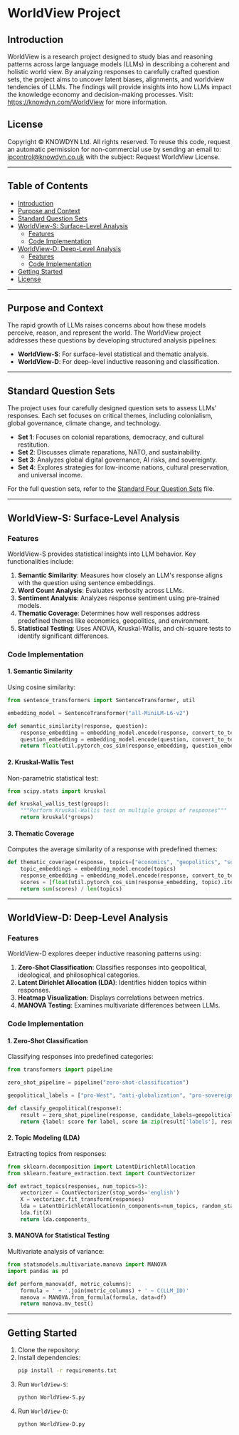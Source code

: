 # WorldView Project

## Introduction

WorldView is a research project designed to study bias and reasoning patterns across large language models (LLMs) in describing a coherent and holistic world view. By analyzing responses to carefully crafted question sets, the project aims to uncover latent biases, alignments, and worldview tendencies of LLMs. The findings will provide insights into how LLMs impact the knowledge economy and decision-making processes. Visit: https://knowdyn.com/WorldView for more information.

## License
Copyright © KNOWDYN Ltd. All rights reserved. To reuse this code, request an automatic permission for non-commercial use by sending an email to: ipcontrol@knowdyn.co.uk with the subject: Request WorldView License.

---

## Table of Contents

- [Introduction](#introduction)
- [Purpose and Context](#purpose-and-context)
- [Standard Question Sets](#standard-question-sets)
- [WorldView-S: Surface-Level Analysis](#worldview-s-surface-level-analysis)
  - [Features](#features)
  - [Code Implementation](#code-implementation)
- [WorldView-D: Deep-Level Analysis](#worldview-d-deep-level-analysis)
  - [Features](#features-1)
  - [Code Implementation](#code-implementation-1)
- [Getting Started](#getting-started)
- [License](#license)

---

## Purpose and Context

The rapid growth of LLMs raises concerns about how these models perceive, reason, and represent the world. The WorldView project addresses these questions by developing structured analysis pipelines:
- **WorldView-S**: For surface-level statistical and thematic analysis.
- **WorldView-D**: For deep-level inductive reasoning and classification.

---

## Standard Question Sets

The project uses four carefully designed question sets to assess LLMs' responses. Each set focuses on critical themes, including colonialism, global governance, climate change, and technology.

- **Set 1**: Focuses on colonial reparations, democracy, and cultural restitution.
- **Set 2**: Discusses climate reparations, NATO, and sustainability.
- **Set 3**: Analyzes global digital governance, AI risks, and sovereignty.
- **Set 4**: Explores strategies for low-income nations, cultural preservation, and universal income.

For the full question sets, refer to the [Standard Four Question Sets](./Standard%20Four%20Question%20Sets.json) file.

---

## WorldView-S: Surface-Level Analysis

### Features
WorldView-S provides statistical insights into LLM behavior. Key functionalities include:
1. **Semantic Similarity**: Measures how closely an LLM's response aligns with the question using sentence embeddings.
2. **Word Count Analysis**: Evaluates verbosity across LLMs.
3. **Sentiment Analysis**: Analyzes response sentiment using pre-trained models.
4. **Thematic Coverage**: Determines how well responses address predefined themes like economics, geopolitics, and environment.
5. **Statistical Testing**: Uses ANOVA, Kruskal-Wallis, and chi-square tests to identify significant differences.

### Code Implementation

#### 1. **Semantic Similarity**
Using cosine similarity:

```python
from sentence_transformers import SentenceTransformer, util

embedding_model = SentenceTransformer("all-MiniLM-L6-v2")

def semantic_similarity(response, question):
    response_embedding = embedding_model.encode(response, convert_to_tensor=True)
    question_embedding = embedding_model.encode(question, convert_to_tensor=True)
    return float(util.pytorch_cos_sim(response_embedding, question_embedding).item())
```

#### 2. **Kruskal-Wallis Test**
Non-parametric statistical test:

```python
from scipy.stats import kruskal

def kruskal_wallis_test(groups):
    """Perform Kruskal-Wallis test on multiple groups of responses"""
    return kruskal(*groups)
```

#### 3. **Thematic Coverage**
Computes the average similarity of a response with predefined themes:

```python
def thematic_coverage(response, topics=["economics", "geopolitics", "society", "technology", "environment"]):
    topic_embeddings = embedding_model.encode(topics)
    response_embedding = embedding_model.encode(response, convert_to_tensor=True)
    scores = [float(util.pytorch_cos_sim(response_embedding, topic).item()) for topic in topic_embeddings]
    return sum(scores) / len(topics)
```

---

## WorldView-D: Deep-Level Analysis

### Features
WorldView-D explores deeper inductive reasoning patterns using:
1. **Zero-Shot Classification**: Classifies responses into geopolitical, ideological, and philosophical categories.
2. **Latent Dirichlet Allocation (LDA)**: Identifies hidden topics within responses.
3. **Heatmap Visualization**: Displays correlations between metrics.
4. **MANOVA Testing**: Examines multivariate differences between LLMs.

### Code Implementation

#### 1. **Zero-Shot Classification**
Classifying responses into predefined categories:

```python
from transformers import pipeline

zero_shot_pipeline = pipeline("zero-shot-classification")

geopolitical_labels = ["pro-West", "anti-globalization", "pro-sovereignty", "pro-globalization", "neutral"]

def classify_geopolitical(response):
    result = zero_shot_pipeline(response, candidate_labels=geopolitical_labels, multi_label=True)
    return {label: score for label, score in zip(result['labels'], result['scores'])}
```

#### 2. **Topic Modeling (LDA)**
Extracting topics from responses:

```python
from sklearn.decomposition import LatentDirichletAllocation
from sklearn.feature_extraction.text import CountVectorizer

def extract_topics(responses, num_topics=5):
    vectorizer = CountVectorizer(stop_words='english')
    X = vectorizer.fit_transform(responses)
    lda = LatentDirichletAllocation(n_components=num_topics, random_state=42)
    lda.fit(X)
    return lda.components_
```

#### 3. **MANOVA for Statistical Testing**
Multivariate analysis of variance:

```python
from statsmodels.multivariate.manova import MANOVA
import pandas as pd

def perform_manova(df, metric_columns):
    formula = ' + '.join(metric_columns) + ' ~ C(LLM_ID)'
    manova = MANOVA.from_formula(formula, data=df)
    return manova.mv_test()
```

---

## Getting Started

1. Clone the repository:
2. Install dependencies:
   ```bash
   pip install -r requirements.txt
   ```
3. Run `WorldView-S`:
   ```bash
   python WorldView-S.py
   ```
4. Run `WorldView-D`:
   ```bash
   python WorldView-D.py
   ```

